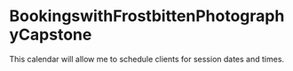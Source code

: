 # BookingswithFrostbittenPhotographyCapstone
This calendar will allow me to schedule clients for session dates and times.
